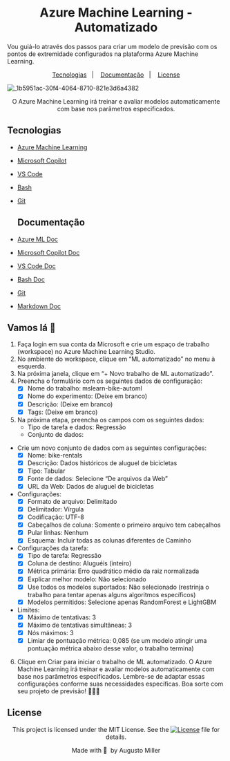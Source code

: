 <div align="center">
 
 <h1>Azure Machine Learning - Automatizado</h1>
 
</div>

Vou guiá-lo através dos passos para criar um modelo de previsão com os pontos de extremidade configurados na plataforma Azure Machine Learning.

 <p align="center">
  <a href="#Tecnologias">Tecnologias</a>&nbsp;&nbsp;&nbsp;|&nbsp;&nbsp;&nbsp;
  <a href="#Documentação">Documentação</a>&nbsp;&nbsp;&nbsp;|&nbsp;&nbsp;&nbsp;
  <a href="#License">License</a>
</p>

![_1b5951ac-30f4-4064-8710-821e3d6a4382](https://github.com/augustomiller/ML_Azure_automated/assets/990877/7d2b8976-e462-4311-9af1-2240998715c1)
<p align="center">
O Azure Machine Learning irá treinar e avaliar modelos automaticamente com base nos parâmetros especificados.
</p>

## Tecnologias

- [Azure Machine Learning](https://azure.microsoft.com/pt-br/free/machine-learning/search/?ef_id=_k_6cd5b45a590d1bb5cc07d1835eb85881_k_&OCID=AIDcmmzmnb0182_SEM__k_6cd5b45a590d1bb5cc07d1835eb85881_k_&msclkid=6cd5b45a590d1bb5cc07d1835eb85881)
- [Microsoft Copilot](https://copilot.microsoft.com/)
- [VS Code](https://code.visualstudio.com/)
- [Bash](https://www.gnu.org/software/bash/)
- [Git](https://git-scm.com/)

  ## Documentação

- [Azure ML Doc](https://learn.microsoft.com/en-us/azure/machine-learning/?view=azureml-api-2)
- [Microsoft Copilot Doc](https://learn.microsoft.com/en-us/microsoft-copilot-studio/)
- [VS Code Doc](https://code.visualstudio.com/Docs)
- [Bash Doc](https://www.gnu.org/software/bash/manual/bash.html)
- [Git](https://git-scm.com/doc)
- [Markdown Doc](https://google.github.io/styleguide/docguide/style.html)

## Vamos lá 🚀

1. Faça login em sua conta da Microsoft e crie um espaço de trabalho (workspace) no Azure Machine Learning Studio.
2. No ambiente do workspace, clique em “ML automatizado” no menu à esquerda.
3. Na próxima janela, clique em “+ Novo trabalho de ML automatizado”.
4. Preencha o formulário com os seguintes dados de configuração:
    - [x] Nome do trabalho: mslearn-bike-automl
    - [x] Nome do experimento: (Deixe em branco)
    - [x] Descrição: (Deixe em branco)
    - [x] Tags: (Deixe em branco)
5. Na próxima etapa, preencha os campos com os seguintes dados:
    - Tipo de tarefa e dados: Regressão
    - Conjunto de dados:
  - Crie um novo conjunto de dados com as seguintes configurações:
    - [x] Nome: bike-rentals
    - [x] Descrição: Dados históricos de aluguel de bicicletas
    - [x] Tipo: Tabular
    - [x] Fonte de dados: Selecione “De arquivos da Web”
    - [x] URL da Web: Dados de aluguel de bicicletas
  - Configurações:
    - [x] Formato de arquivo: Delimitado
    - [x] Delimitador: Vírgula
    - [x] Codificação: UTF-8
    - [x] Cabeçalhos de coluna: Somente o primeiro arquivo tem cabeçalhos
    - [x] Pular linhas: Nenhum
    - [x] Esquema: Incluir todas as colunas diferentes de Caminho
  - Configurações da tarefa:
    - [x] Tipo de tarefa: Regressão
    - [x] Coluna de destino: Aluguéis (inteiro)
    - [x] Métrica primária: Erro quadrático médio da raiz normalizada
    - [x] Explicar melhor modelo: Não selecionado
    - [x] Use todos os modelos suportados: Não selecionado (restrinja o trabalho para tentar apenas alguns algoritmos específicos)
    - [x] Modelos permitidos: Selecione apenas RandomForest e LightGBM
  - Limites:
      - [x] Máximo de tentativas: 3
      - [x] Máximo de tentativas simultâneas: 3
      - [x] Nós máximos: 3
      - [x] Limiar de pontuação métrica: 0,085 (se um modelo atingir uma pontuação métrica abaixo desse valor, o trabalho termina)
6. Clique em Criar para iniciar o trabalho de ML automatizado. O Azure Machine Learning irá treinar e avaliar modelos automaticamente com base nos parâmetros especificados.
Lembre-se de adaptar essas configurações conforme suas necessidades específicas. Boa sorte com seu projeto de previsão! 🚴‍♂️🔮

## License

<div align="center">
  
<p>This project is licensed under the MIT License. See the
  <a href="https://mit-license.org/">
    <img src="https://img.shields.io/static/v1?label=license&message=MIT&color=5965E0&labelColor=121214" alt="License"></a> file for details.</p>
<p>Made with&nbsp;💙 &nbsp;by Augusto Miller</p>
  
<div>
